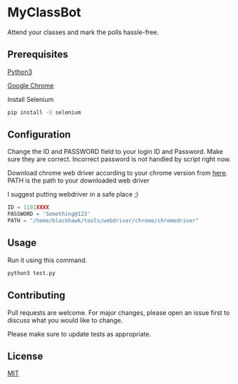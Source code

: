 # MyClassBot

Attend your classes and mark the polls hassle-free.

## Prerequisites

[Python3](https://www.python.org/downloads/)

[Google Chrome](https://www.google.com/intl/en_in/chrome/)

Install Selenium
```bash
pip install -U selenium
```

## Configuration

Change the ID and PASSWORD field to your login ID and Password.
Make sure they are correct. 
Incorrect password is not handled by script right now.

Download chrome web driver according to your chrome version from [here](https://chromedriver.chromium.org/downloads).
PATH is the path to your downloaded web driver

I suggest putting webdriver in a safe place ;)

```python
ID = 1181XXXX 
PASSWORD = 'Something@123'
PATH = "/home/blackhawk/tools/webdriver/chrome/chromedriver"
```

## Usage

Run it using this command.

```bash
python3 test.py
```

## Contributing
Pull requests are welcome. For major changes, please open an issue first to discuss what you would like to change.

Please make sure to update tests as appropriate.

## License
[MIT](https://github.com/mayankbist45/MyClassBot/blob/master/LICENSE.md)
